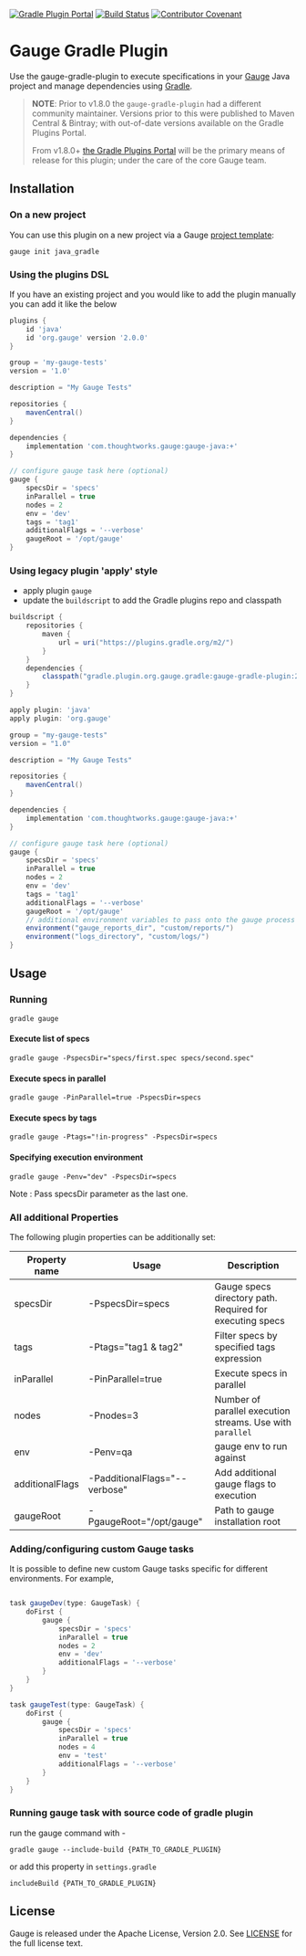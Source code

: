 [![Gradle Plugin Portal](https://img.shields.io/maven-metadata/v/https/plugins.gradle.org/m2/gradle/plugin/org/gauge/gradle/gauge-gradle-plugin/maven-metadata.xml.svg?colorB=007ec6&label=Plugin+Portal)](https://plugins.gradle.org/plugin/org.gauge)
[![Build Status](https://travis-ci.org/getgauge/gauge-gradle-plugin.svg?branch=master)](https://travis-ci.org/getgauge/gauge-gradle-plugin)
[![Contributor Covenant](https://img.shields.io/badge/Contributor%20Covenant-v1.4%20adopted-ff69b4.svg)](CODE_OF_CONDUCT.md)

# Gauge Gradle Plugin

Use the gauge-gradle-plugin to execute specifications in your [Gauge](http://getgauge.io) Java project and manage dependencies using [Gradle](http://gradle.org//).

> **NOTE**: Prior to v1.8.0 the `gauge-gradle-plugin` had a different community maintainer. Versions prior to this were published to 
Maven Central & Bintray; with out-of-date versions available on the Gradle Plugins Portal.
>
> From v1.8.0+ [the Gradle Plugins Portal](https://plugins.gradle.org/plugin/org.gauge) will be the primary means of release for this plugin; under the care of the core Gauge team.

## Installation

### On a new project

You can use this plugin on a new project via a Gauge [project template](https://docs.gauge.org/latest/installation.html#project-templates):

```
gauge init java_gradle
```

### Using the plugins DSL

If you have an existing project and you would like to add the plugin manually you can add it like the below


````groovy
plugins {
    id 'java'
    id 'org.gauge' version '2.0.0'
}

group = 'my-gauge-tests'
version = '1.0'

description = "My Gauge Tests"

repositories {
    mavenCentral()
}

dependencies {
    implementation 'com.thoughtworks.gauge:gauge-java:+'
}

// configure gauge task here (optional)
gauge {
    specsDir = 'specs'
    inParallel = true
    nodes = 2
    env = 'dev'
    tags = 'tag1'
    additionalFlags = '--verbose'
    gaugeRoot = '/opt/gauge'
}
````

### Using legacy plugin 'apply' style

* apply plugin `gauge` 
* update the `buildscript` to add the Gradle plugins repo and classpath

````groovy
buildscript {
    repositories {
        maven {
            url = uri("https://plugins.gradle.org/m2/")
        }
    }
    dependencies {
        classpath("gradle.plugin.org.gauge.gradle:gauge-gradle-plugin:2.0.0")
    }
}

apply plugin: 'java'
apply plugin: 'org.gauge'

group = "my-gauge-tests"
version = "1.0"

description = "My Gauge Tests"

repositories {
    mavenCentral()
}

dependencies {
    implementation 'com.thoughtworks.gauge:gauge-java:+'
}

// configure gauge task here (optional)
gauge {
    specsDir = 'specs'
    inParallel = true
    nodes = 2
    env = 'dev'
    tags = 'tag1'
    additionalFlags = '--verbose'
    gaugeRoot = '/opt/gauge'
    // additional environment variables to pass onto the gauge process
    environment("gauge_reports_dir", "custom/reports/")
    environment("logs_directory", "custom/logs/")
}
````

## Usage

### Running
````
gradle gauge
````
#### Execute list of specs
```
gradle gauge -PspecsDir="specs/first.spec specs/second.spec"
```
#### Execute specs in parallel
```
gradle gauge -PinParallel=true -PspecsDir=specs
```
#### Execute specs by tags
```
gradle gauge -Ptags="!in-progress" -PspecsDir=specs
```
#### Specifying execution environment
```
gradle gauge -Penv="dev" -PspecsDir=specs
```

Note : Pass specsDir parameter as the last one.

### All additional Properties
The following plugin properties can be additionally set:

| Property name   | Usage                         | Description                                                   |
|-----------------|-------------------------------|---------------------------------------------------------------|
| specsDir        | -PspecsDir=specs              | Gauge specs directory path. Required for executing specs      |
| tags            | -Ptags="tag1 & tag2"          | Filter specs by specified tags expression                     |
| inParallel      | -PinParallel=true             | Execute specs in parallel                                     |
| nodes           | -Pnodes=3                     | Number of parallel execution streams. Use with ```parallel``` |
| env             | -Penv=qa                      | gauge env to run against                                      |
| additionalFlags | -PadditionalFlags="--verbose" | Add additional gauge flags to execution                       |
| gaugeRoot       | -PgaugeRoot="/opt/gauge"      | Path to gauge installation root                               |

### Adding/configuring custom Gauge tasks
It is possible to define new custom Gauge tasks specific for different environments. For example,

````groovy

task gaugeDev(type: GaugeTask) {
    doFirst {
        gauge {
            specsDir = 'specs'
            inParallel = true
            nodes = 2
            env = 'dev'
            additionalFlags = '--verbose'
        }
    }
}

task gaugeTest(type: GaugeTask) {
    doFirst {
        gauge {
            specsDir = 'specs'
            inParallel = true
            nodes = 4
            env = 'test'
            additionalFlags = '--verbose'
        }
    }
}
````

### Running gauge task with source code of gradle plugin
run the gauge command with -
````
gradle gauge --include-build {PATH_TO_GRADLE_PLUGIN}
````

or add this property in `settings.gradle`
````
includeBuild {PATH_TO_GRADLE_PLUGIN}
````

## License

Gauge is released under the Apache License, Version 2.0. See [LICENSE](LICENSE.txt) for the full license text.
